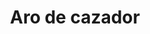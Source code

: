 ---
layout: ../../../layouts/LayoutMD.astro
title: Aro de cazador
category: Arma
description: Arma de contención no letal
uso: Cacería
code: aro-caz
image: http://placekitten.com/g/350/250
---